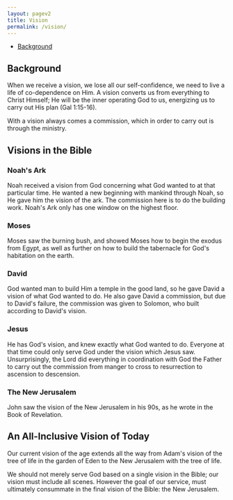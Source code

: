 ```yaml
---
layout: pagev2
title: Vision
permalink: /vision/
---
```

- [Background](#background)

## Background

When we receive a vision, we lose all our self-confidence, we need to live a life of co-dependence on Him. A vision converts us from everything to Christ Himself; He will be the inner operating God to us, energizing us to carry out His plan (Gal 1:15-16).

With a vision always comes a commission, which in order to carry out is through the ministry.


## Visions in the Bible

### Noah's Ark

Noah received a vision from God concerning what God wanted to at that particular time. He wanted a new beginning with mankind through Noah, so He gave him the vision of the ark. The commission here is to do the building work. 
Noah's Ark only has one window on the highest floor. 

### Moses

Moses saw the burning bush, and showed Moses how to begin the exodus from Egypt, as well as further on how to build the tabernacle for God's habitation on the earth.

### David

God wanted man to build Him a temple in the good land, so he gave David a vision of what God wanted to do. He also gave David a commission, but due to David's failure, the commission was given to Solomon, who built according to David's vision.

### Jesus

He has God's vision, and knew exactly what God wanted to do. Everyone at that time could only serve God under the vision which Jesus saw. Unsurprisingly, the Lord did everything in coordination with God the Father to carry out the commission from manger to cross to resurrection to ascension to descension.

### The New Jerusalem

John saw the vision of the New Jerusalem in his 90s, as he wrote in the Book of Revelation.

## An All-Inclusive Vision of Today

Our current vision of the age extends all the way from Adam's vision of the tree of life in the garden of Eden to the New Jerusalem with the tree of life. 

We should not merely serve God based on a single vision in the Bible; our vision must include all scenes. However the goal of our service, must ultimately consummate in the final vision of the Bible: the New Jerusalem.